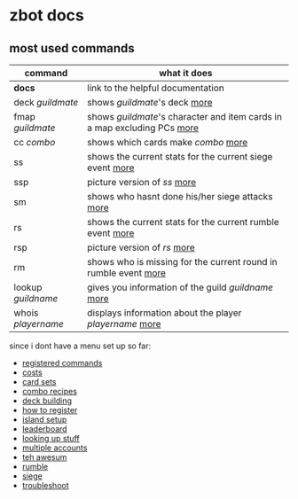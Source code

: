 # zbot docs

## most used commands

| command | what it does |
|--|--|
| **docs** | link to the helpful documentation |
| deck _guildmate_ | shows _guildmate_'s deck [more](deck-building) |
| fmap _guildmate_ | shows _guildmate_'s character and item cards in a map excluding PCs [more](deck-building) |
| cc _combo_ | shows which cards make _combo_ [more](combo-recipes) |
| ss | shows the current stats for the current siege event [more](siege) |
| ssp | picture version of _ss_ [more](siege) |
| sm | shows who hasnt done his/her siege attacks [more](siege) |
| rs | shows the current stats for the current rumble event [more](rumble) |
| rsp | picture version of _rs_ [more](rumble) |
| rm | shows who is missing for the current round in rumble event [more](rumble) |
| lookup _guildname_ | gives you information of the guild _guildname_ [more](looking-up-stuff) |
| whois _playername_ | displays information about the player _playername_ [more](looking-up-stuff) |


since i dont have a menu set up so far:
 * [registered commands](registered-commands)
 * [costs](costs)
 * [card sets](card-sets)
 * [combo recipes](combo-recipes)
 * [deck building](deck-building)
 * [how to register](how-to-register)
 * [island setup](island-setup)
 * [leaderboard](leaderboard)
 * [looking up stuff](looking-up-stuff)
 * [multiple accounts](multiple-accounts)
 * [teh awesum](registered-commands)
 * [rumble](rumble)
 * [siege](siege)
 * [troubleshoot](troubleshoot)

<!--stackedit_data:
eyJoaXN0b3J5IjpbMTg3MDk0MDAxNywtMjg5ODY4MDUzLC0xMj
A5OTMyMzA5LDU5NzA2MzI5MywxOTI0MjI5MDMyLDEyODI4MzUw
MzAsMTk2Mzc2ODQ0MywxNDk0MjU1NjE0LC0yMDYwMTM3NTEzXX
0=
-->